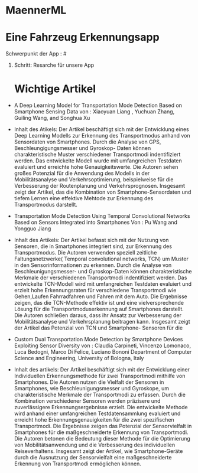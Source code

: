 # MaennerML

# Eine Fahrzeug Erkennungsapp 

Schwerpunkt der App : #


1. Schritt: Resarche für unsere App
   # Wichtige Artikel 

* A Deep Learning Model for Transportation Mode Detection Based on Smartphone Sensing Data von : Xiaoyuan Liang , Yuchuan Zhang, Guiling Wang, and Songhua Xu
* Inhalt des Atikels: 
  Der Artikel beschäftigt sich mit der Entwicklung eines Deep Learning Modells zur Erkennung des Transportmodus anhand von Sensordaten von Smartphones. Durch die Analyse von GPS, Beschleungigungsmesser und Gyroskop- Daten können charakteristische Muster verschiedener Transportmodi indentifiziert werden. Das entwickelte Modell wurde mit umfangreichen Testdaten evaluiert und erreichte hohe Genauigkeitswerte. Die Autoren sehen großes Potenzial für die Anwendung des Modells in der Mobilitätsanalyse und Verkehrsoptimierung, beispielweise für die Verbesserung der Routenplanung und Verkehrsprognosen. Insgesamt zeigt der Artikel, das die Kombination von Smartphone-Sensordaten und tiefem Lernen eine effektive Mehtode zur Erkennung des Transportmodus darstellt.


* Transportation Mode Detection Using Temporal Convolutional Networks Based on Sensors Integrated into Smartphones Von : Pu Wang and Yongguo Jiang
* Inhalt des Artikels: Der Artikel befasst sich mit der Nutzung von Sensoren, die in Smartphones integriert sind, zur Erkennung des Transportmodus. Die Autoren verwenden speziell zeitliche Faltungsnetzwerke( Temporal convolutional networks, TCN) um Muster in den Sensorinformationen zu erkennen. Durch die Analyse von Beschleunigungsmesser- und Gyroskop-Daten können charakteristische Merkmale der verschiedenen Transportmodi indentifiziert werden. Das entwickelte TCN-Modell wird mit umfangreichen Testdaten evaluiert und erzielt hohe Erkennungsraten für verschiedene Transportmodi wie Gehen,Laufen Fahrradfahren und Fahren mit dem Auto. Die Ergebnisse zeigen, das die TCN-Methode effektiv ist und eine vielversprechende Lösung für die Transportmoduserkennung auf Smartphones darstellt. Die Autoren schließen daraus, dass ihr Ansatz zur Verbesserung der Mobilitätsanalyse und Verkehrsplanung beitragen kann. Insgesamt zeigt der Artikel das Potenzial von TCN und Smartphone- Sensoren für die


* Custom Dual Transportation Mode Detection by Smartphone Devices Exploiting Sensor Diversity  von : Claudia Carpineti, Vincenzo Lomonaco, Luca Bedogni, Marco Di Felice, Luciano Bononi Department of Computer Science and Engineering, University of Bologna, Italy
* Inhalt des artikels: Der Artikel beschäftigt sich mit der Entwicklung einer Individuellen Erkennungsmethode für zwei Transportmodi mithilfe von Smartphones. Die Autoren nutzen die Vielfalt der Sensoren in Smartphones, wie Beschleunigungsmesser und Gyroskope, um charakteristische Merkmale der Transportmodi zu erfassen. Durch die Kombination verschiedener Sensoren werden präzisere und zuverlässigere Erkennungsergebnisse erzielt. Die entwickelte Methode wird anhand einer umfangreichen Testdatensammlung evaluiert und erreicht hohe Erkennungsgenauigkeiten für die zwei spezifischen Transportmodi. Die Ergebnisse zeigen das Potenzial der Sensorvielfalt in Smartphones für die maßgeschneiderte Erkennung von Transportmodi. Die Autoren betonen die Bedeutung dieser Methode für die Optimierung von Mobilitätsanwendung und die Verbesserung des individuellen Reiseverhaltens. Insgesamt zeigt der Artikel, wie Smartphone-Geräte durch die Ausnutzung der Sensorvielfalt eine maßgeschneiderte Erkennung von Transportmodi ermöglichen können. 
